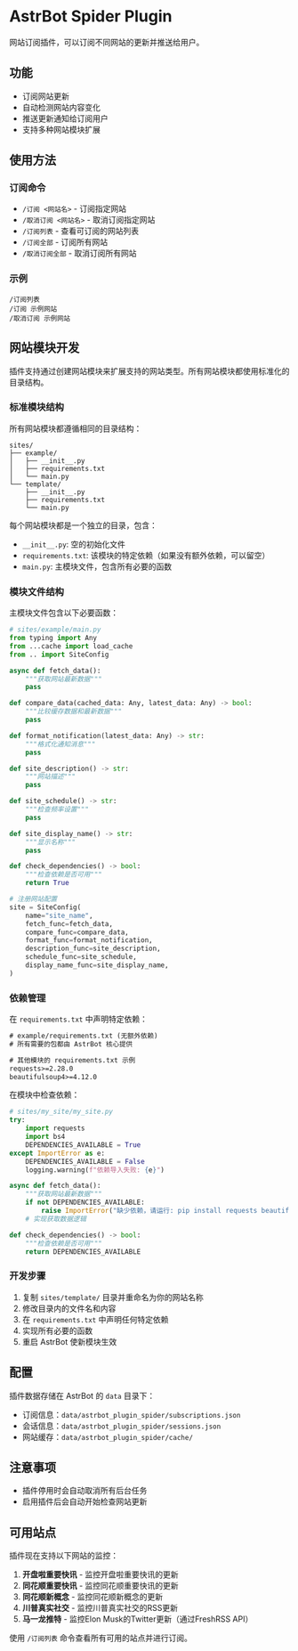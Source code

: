 # AstrBot Spider Plugin

网站订阅插件，可以订阅不同网站的更新并推送给用户。

## 功能

- 订阅网站更新
- 自动检测网站内容变化
- 推送更新通知给订阅用户
- 支持多种网站模块扩展

## 使用方法

### 订阅命令

- `/订阅 <网站名>` - 订阅指定网站
- `/取消订阅 <网站名>` - 取消订阅指定网站
- `/订阅列表` - 查看可订阅的网站列表
- `/订阅全部` - 订阅所有网站
- `/取消订阅全部` - 取消订阅所有网站

### 示例

```
/订阅列表
/订阅 示例网站
/取消订阅 示例网站
```

## 网站模块开发

插件支持通过创建网站模块来扩展支持的网站类型。所有网站模块都使用标准化的目录结构。

### 标准模块结构

所有网站模块都遵循相同的目录结构：

```
sites/
├── example/
│   ├── __init__.py
│   ├── requirements.txt
│   └── main.py
└── template/
    ├── __init__.py
    ├── requirements.txt
    └── main.py
```

每个网站模块都是一个独立的目录，包含：
- `__init__.py`: 空的初始化文件
- `requirements.txt`: 该模块的特定依赖（如果没有额外依赖，可以留空）
- `main.py`: 主模块文件，包含所有必要的函数

### 模块文件结构

主模块文件包含以下必要函数：

```python
# sites/example/main.py
from typing import Any
from ...cache import load_cache
from .. import SiteConfig

async def fetch_data():
    """获取网站最新数据"""
    pass

def compare_data(cached_data: Any, latest_data: Any) -> bool:
    """比较缓存数据和最新数据"""
    pass

def format_notification(latest_data: Any) -> str:
    """格式化通知消息"""
    pass

def site_description() -> str:
    """网站描述"""
    pass

def site_schedule() -> str:
    """检查频率设置"""
    pass

def site_display_name() -> str:
    """显示名称"""
    pass

def check_dependencies() -> bool:
    """检查依赖是否可用"""
    return True

# 注册网站配置
site = SiteConfig(
    name="site_name",
    fetch_func=fetch_data,
    compare_func=compare_data,
    format_func=format_notification,
    description_func=site_description,
    schedule_func=site_schedule,
    display_name_func=site_display_name,
)
```

### 依赖管理

在 `requirements.txt` 中声明特定依赖：

```txt
# example/requirements.txt (无额外依赖)
# 所有需要的包都由 AstrBot 核心提供
```

```txt
# 其他模块的 requirements.txt 示例
requests>=2.28.0
beautifulsoup4>=4.12.0
```

在模块中检查依赖：

```python
# sites/my_site/my_site.py
try:
    import requests
    import bs4
    DEPENDENCIES_AVAILABLE = True
except ImportError as e:
    DEPENDENCIES_AVAILABLE = False
    logging.warning(f"依赖导入失败: {e}")

async def fetch_data():
    """获取网站最新数据"""
    if not DEPENDENCIES_AVAILABLE:
        raise ImportError("缺少依赖，请运行: pip install requests beautifulsoup4")
    # 实现获取数据逻辑

def check_dependencies() -> bool:
    """检查依赖是否可用"""
    return DEPENDENCIES_AVAILABLE
```

### 开发步骤

1. 复制 `sites/template/` 目录并重命名为你的网站名称
2. 修改目录内的文件名和内容
3. 在 `requirements.txt` 中声明任何特定依赖
4. 实现所有必要的函数
5. 重启 AstrBot 使新模块生效

## 配置

插件数据存储在 AstrBot 的 `data` 目录下：
- 订阅信息：`data/astrbot_plugin_spider/subscriptions.json`
- 会话信息：`data/astrbot_plugin_spider/sessions.json`
- 网站缓存：`data/astrbot_plugin_spider/cache/`

## 注意事项

- 插件停用时会自动取消所有后台任务
- 启用插件后会自动开始检查网站更新

## 可用站点

插件现在支持以下网站的监控：

1. **开盘啦重要快讯** - 监控开盘啦重要快讯的更新
2. **同花顺重要快讯** - 监控同花顺重要快讯的更新
3. **同花顺新概念** - 监控同花顺新概念的更新
4. **川普真实社交** - 监控川普真实社交的RSS更新
5. **马一龙推特** - 监控Elon Musk的Twitter更新（通过FreshRSS API）

使用 `/订阅列表` 命令查看所有可用的站点并进行订阅。
